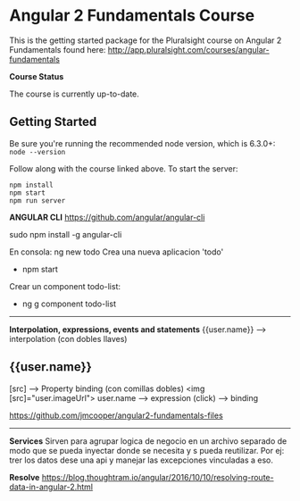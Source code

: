 Angular 2 Fundamentals Course
========================
This is the getting started package for the Pluralsight course on Angular 2 Fundamentals found here: http://app.pluralsight.com/courses/angular-fundamentals

**Course Status**

The course is currently up-to-date.


Getting Started
---------------
Be sure you're running the recommended node version, which is 6.3.0+: `node --version`

Follow along with the course linked above. To start the server:

```
npm install
npm start
npm run server
```

**ANGULAR CLI**
https://github.com/angular/angular-cli

sudo npm install -g angular-cli

En consola: ng new todo
Crea una nueva aplicacion 'todo'
 - npm start

Crear un component todo-list:
 - ng g component todo-list
--------------

**Interpolation, expressions, events and statements**
{{user.name}} --> interpolation (con dobles llaves) <h2>{{user.name}}</h2>
[src] --> Property binding (con comillas dobles)  <img [src]="user.imageUrl">
user.name --> expression
(click) --> binding

https://github.com/jmcooper/angular2-fundamentals-files


----------------
**Services**
Sirven para agrupar logica de negocio en un archivo separado de modo que se pueda inyectar donde se necesita y s pueda reutilizar. Por ej: trer los datos dese una api y manejar las excepciones vinculadas a eso.

**Resolve**
https://blog.thoughtram.io/angular/2016/10/10/resolving-route-data-in-angular-2.html
